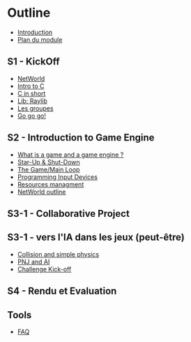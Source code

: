 # Outline

* [Introduction](README.md)                  <!--Guillaume-->
* [Plan du module](outline.md)               <!--Guillaume-->

## S1 - KickOff                              <!--Guillaume-->

* [NetWorld](kick-off/intro.md)
* [Intro to C](kick-off/intro-c.md)
* [C in short](kick-off/rappel-c.md)
* [Lib: Raylib](kick-off/raylib.md)
* [Les groupes](kick-off/groups.md)
* [Go go go!](kick-off/start-point.md)

## S2 - Introduction to Game Engine

* [What is a game and a game engine ?](game-engine/game.md)
* [Star-Up & Shut-Down](game-engine/init.md)
* [The Game/Main Loop](game-engine/loop.md)
* [Programming Input Devices](game-engine/input.md)
* [Resources managment](game-engine/rsc.md)
* [NetWorld outline](game-engine/networld-outline.md)

## S3-1 - Collaborative Project


## S3-1 - vers l'IA dans les jeux (peut-être)


* [Collision and simple physics](game-engine/collision.md)
* [PNJ and AI](game-engine/ai.md)
* [Challenge Kick-off](game-engine/intro.md)

## S4 - Rendu et Evaluation



## Tools

* [FAQ](faq.md)

<!--Sur la base des sujets PDRs-->
